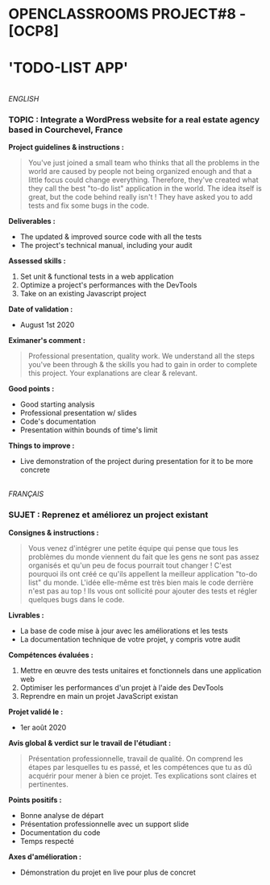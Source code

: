 # OPENCLASSROOMS PROJECT#8 - [OCP8]
# 'TODO-LIST APP'
\
*ENGLISH*
### TOPIC : Integrate a WordPress website for a real estate agency based in Courchevel, France
**Project guidelines & instructions :**
>You've just joined a small team who thinks that all the problems in the world are caused by people not being organized enough and that a little focus could change everything. Therefore, they've created what they call the best "to-do list" application in the world. The idea itself is great, but the code behind really isn't ! They have asked you to add tests and fix some bugs in the code.

**Deliverables :**
- The updated & improved source code with all the tests
- The project's technical manual, including your audit

**Assessed skills :**
1. Set unit & functional tests in a web application
2. Optimize a project's performances with the DevTools
3. Take on an existing Javascript project

**Date of validation :**
- August 1st 2020

**Eximaner's comment :**
>Professional presentation, quality work. We understand all the steps you've been through & the skills you had to gain in order to complete this project. Your explanations are clear & relevant.

**Good points :**
- Good starting analysis
- Professional presentation w/ slides
- Code's documentation
- Presentation within bounds of time's limit

**Things to improve :**
- Live demonstration of the project during presentation for it to be more concrete

\
*FRANÇAIS* 
### SUJET : Reprenez et améliorez un project existant
**Consignes & instructions :**
>Vous venez d'intégrer une petite équipe qui pense que tous les problèmes du monde viennent du fait que les gens ne sont pas assez organisés et qu'un peu de focus pourrait tout changer ! C'est pourquoi ils ont créé ce qu'ils appellent la meilleur application "to-do list" du monde. L'idée elle-même est très bien mais le code derrière n'est pas au top ! Ils vous ont sollicité pour ajouter des tests et régler quelques bugs dans le code.

**Livrables :**
- La base de code mise à jour avec les améliorations et les tests
- La documentation technique de votre projet, y compris votre audit

**Compétences évaluées :**
1. Mettre en œuvre des tests unitaires et fonctionnels dans une application web
2. Optimiser les performances d'un projet à l'aide des DevTools
3. Reprendre en main un projet JavaScript existan

**Projet validé le :**
- 1er août 2020

**Avis global & verdict sur le travail de l'étudiant :**
>Présentation professionnelle, travail de qualité. On comprend les étapes par lesquelles tu es passé, et les compétences que tu as dû acquérir pour mener à bien ce projet. Tes explications sont claires et pertinentes.

**Points positifs :**
- Bonne analyse de départ
- Présentation professionnelle avec un support slide
- Documentation du code
- Temps respecté

**Axes d'amélioration :**
- Démonstration du projet en live pour plus de concret
